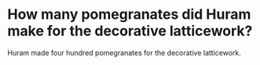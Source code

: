 # How many pomegranates did Huram make for the decorative latticework?

Huram made four hundred pomegranates for the decorative latticework.
